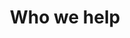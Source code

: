 ---
title: Who we help
link: about-us
order: 2
has_dropdown: true
items: [
    {
        title: Traditional Health & Human Services Agencies,
        link: Traditional Health & Human Services Agencies,
        order: 1
    },
    {
        title: Fiscal Intermediaries,
        link: Fiscal Intermediaries,
        order: 2
    },
    {
        title: Support Brokers,
        link: Support Brokers,
        order: 3
    },
    {
        title: Direct Support Professionals,
        link: Direct Support Professionals,
        order: 4
    },
    {
        title: Government Agencies,
        link: Government Agencies,
        order: 5
    },
    {
        title: Self-Directing Individuals & Families,
        link: Self-Directing Individuals & Families,
        order: 6
    },
]
---